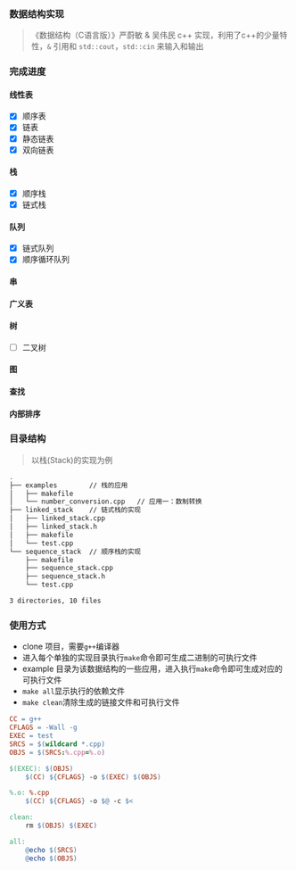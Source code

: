 ### 数据结构实现
>《数据结构（C语言版）》严蔚敏 & 吴伟民
> c++ 实现，利用了c++的少量特性，`&` 引用和 `std::cout`，`std::cin` 来输入和输出

### 完成进度

#### 线性表
- [x] 顺序表
- [x] 链表
- [x] 静态链表
- [x] 双向链表

#### 栈
- [x] 顺序栈
- [x] 链式栈

#### 队列
- [x] 链式队列
- [x] 顺序循环队列

#### 串

#### 广义表

#### 树
- [ ] 二叉树

#### 图

#### 查找

#### 内部排序

### 目录结构
> 以栈(Stack)的实现为例
```bash
.
├── examples        // 栈的应用
│   ├── makefile
│   └── number_conversion.cpp   // 应用一：数制转换
├── linked_stack    // 链式栈的实现
│   ├── linked_stack.cpp
│   ├── linked_stack.h
│   ├── makefile
│   └── test.cpp
└── sequence_stack  // 顺序栈的实现
    ├── makefile
    ├── sequence_stack.cpp
    ├── sequence_stack.h
    └── test.cpp

3 directories, 10 files
```
### 使用方式
- clone 项目，需要`g++`编译器
- 进入每个单独的实现目录执行`make`命令即可生成二进制的可执行文件
- example 目录为该数据结构的一些应用，进入执行`make`命令即可生成对应的可执行文件
- `make all`显示执行的依赖文件
- `make clean`清除生成的链接文件和可执行文件

```makefile
CC = g++
CFLAGS = -Wall -g
EXEC = test
SRCS = $(wildcard *.cpp)
OBJS = $(SRCS:%.cpp=%.o)

$(EXEC): $(OBJS)
	$(CC) ${CFLAGS} -o $(EXEC) $(OBJS)

%.o: %.cpp
	$(CC) ${CFLAGS} -o $@ -c $<

clean:
	rm $(OBJS) $(EXEC)

all:
	@echo $(SRCS)
	@echo $(OBJS)
```